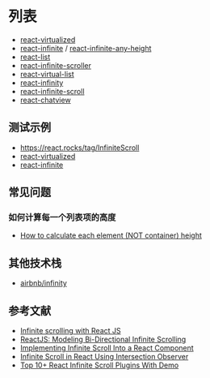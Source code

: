列表
========

- [react-virtualized](https://github.com/bvaughn/react-virtualized)
- [react-infinite](https://github.com/seatgeek/react-infinite) / [react-infinite-any-height](https://github.com/Radivarig/react-infinite-any-height)
- [react-list](https://github.com/coderiety/react-list)
- [react-infinite-scroller](https://github.com/CassetteRocks/react-infinite-scroller)
- [react-virtual-list](https://github.com/developerdizzle/react-virtual-list)
- [react-infinity](https://github.com/nmn/react-infinity)
- [react-infinite-scroll](https://github.com/guillaumervls/react-infinite-scroll)
- [react-chatview](github.com/dustingetz/react-chatview)

## 测试示例

- https://react.rocks/tag/InfiniteScroll
- [react-virtualized](https://codesandbox.io/s/50rr53p0yp)
- [react-infinite](https://codesandbox.io/s/zrw055wvox)

## 常见问题

### 如何计算每一个列表项的高度

- [How to calculate each element (NOT container) height](https://github.com/seatgeek/react-infinite/issues/226)

## 其他技术栈

- [airbnb/infinity](https://github.com/airbnb/infinity)

## 参考文献

- [Infinite scrolling with React JS](https://stackoverflow.com/questions/21238667/infinite-scrolling-with-react-js)
- [ReactJS: Modeling Bi-Directional Infinite Scrolling](https://stackoverflow.com/questions/20870448/reactjs-modeling-bi-directional-infinite-scrolling)
- [Implementing Infinite Scroll Into a React Component](https://alligator.io/react/react-infinite-scroll/)
- [Infinite Scroll in React Using Intersection Observer](https://scotch.io/tutorials/infinite-scroll-in-react-using-intersection-observer)
- [Top 10+ React Infinite Scroll Plugins With Demo](http://voidcanvas.com/top-10-react-infinite-scroll-plugins-with-demo/)

